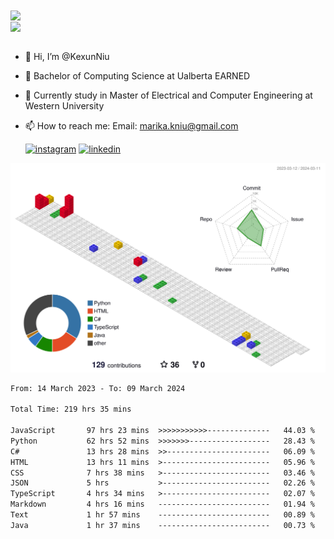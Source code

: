 <a href="https://github.com/anuraghazra/github-readme-stats">
  <img align="center" src="https://github-readme-stats.vercel.app/api?username=KexunNiu&show_icons=true" />
</a>
</br>
<a href="https://github.com/anuraghazra/github-readme-stats">
  <img align="center" src="https://github-readme-stats.vercel.app/api/top-langs/?username=KexunNiu" />
</a>

</br>
</br>

- 👋 Hi, I’m @KexunNiu
- 👀 Bachelor of Computing Science at Ualberta EARNED
- 🌱 Currently study in Master of Electrical and Computer Engineering at Western University
- 📫 How to reach me: Email: marika.kniu@gmail.com
  
  [![instagram](https://github.com/shikhar1020jais1/Git-Social/blob/master/Icons/Instagram1.png (Instagram))][1] [![linkedin](https://github.com/shikhar1020jais1/Git-Social/blob/master/Icons/LinkedIn1.png (LinkedIn))][2]

<!-- To Link your profile to the media buttons -->

[1]: https://www.instagram.com/barryn719_
[2]: https://www.linkedin.com/in/kexun-niu



![](./profile-3d-contrib/profile-gitblock.svg)

<!--START_SECTION:waka-->

```txt
From: 14 March 2023 - To: 09 March 2024

Total Time: 219 hrs 35 mins

JavaScript       97 hrs 23 mins  >>>>>>>>>>>--------------   44.03 %
Python           62 hrs 52 mins  >>>>>>>------------------   28.43 %
C#               13 hrs 28 mins  >>-----------------------   06.09 %
HTML             13 hrs 11 mins  >------------------------   05.96 %
CSS              7 hrs 38 mins   >------------------------   03.46 %
JSON             5 hrs           >------------------------   02.26 %
TypeScript       4 hrs 34 mins   >------------------------   02.07 %
Markdown         4 hrs 16 mins   -------------------------   01.94 %
Text             1 hr 57 mins    -------------------------   00.89 %
Java             1 hr 37 mins    -------------------------   00.73 %
```

<!--END_SECTION:waka-->

